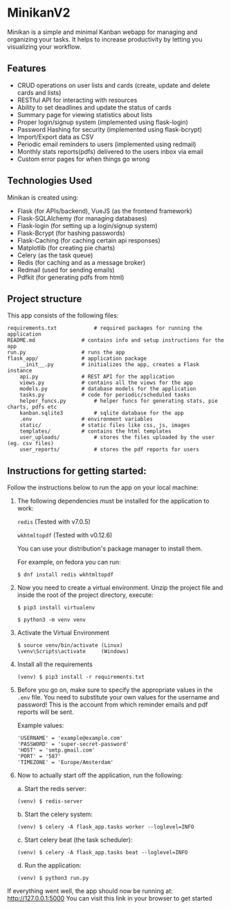# MinikanV2
Minikan is a simple and minimal Kanban webapp for managing and organizing your tasks. It helps to increase productivity by letting you visualizing your workflow.

## Features
* CRUD operations on user lists and cards (create, update and delete cards and lists)
* RESTful API for interacting with resources
* Ability to set deadlines and update the status of cards
* Summary page for viewing statistics about lists
* Proper login/signup system (implemented using flask-login)
* Password Hashing for security (implemented using flask-bcrypt)
* Import/Export data as CSV
* Periodic email reminders to users (implemented using redmail)
* Monthly stats reports(pdfs) delivered to the users inbox via email
* Custom error pages for when things go wrong

## Technologies Used

Minikan is created using:

+ Flask (for APIs/backend), VueJS (as the frontend framework)
+ Flask-SQLAlchemy (for managing databases)
+ Flask-login (for setting up a login/signup system)
+ Flask-Bcrypt (for hashing passwords)
+ Flask-Caching (for caching certain api responses)
+ Matplotlib (for creating pie charts)
+ Celery (as the task queue)
+ Redis (for caching and as a message broker)
+ Redmail (used for sending emails)
+ Pdfkit (for generating pdfs from html)

## Project structure
This app consists of the following files:

```
requirements.txt			# required packages for running the application
README.md				# contains info and setup instructions for the app
run.py					# runs the app
flask_app/				# application package
	__init__.py			# initializes the app, creates a Flask instance
	api.py				# REST API for the application
	views.py			# contains all the views for the app
	models.py			# database models for the application
	tasks.py			# code for periodic/scheduled tasks
	helper_funcs.py			# helper funcs for generating stats, pie charts, pdfs etc
	kanban.sqlite3			# sqlite database for the app
	.env				# environment variables
	static/				# static files like css, js, images
	templates/			# contains the html templates
	user_uploads/			# stores the files uploaded by the user (eg. csv files)
	user_reports/			# stores the pdf reports for users
```



## Instructions for getting started:
Follow the instructions below to run the app on your local machine:

1. The following dependencies must be installed for the application to work:

   `redis` (Tested with v7.0.5)

   `wkhtmltopdf` (Tested with v0.12.6)

   You can use your distribution's package manager to install them.

   For example, on fedora you can run:

   ```
   $ dnf install redis wkhtmltopdf
   ```

2. Now you need to create a virtual environment. Unzip the project file and inside the root of the project directory, execute:

   ```
   $ pip3 install virtualenv
   ```

   ```
   $ python3 -m venv venv
   ```

2. Activate the Virtual Environment

   ```
   $ source venv/bin/activate (Linux)
   \venv\Scripts\activate     (Windows)
   ```

3. Install all the requirements

   ```
   (venv) $ pip3 install -r requirements.txt
   ```

4. Before you go on, make sure to specify the appropriate values in the `.env` file. You need to substitute your own values for the username and password! This is the account from which reminder emails and pdf reports will be sent.

   Example values:

   ```
   'USERNAME' = 'example@example.com'
   'PASSWORD' = 'super-secret-password'
   'HOST' = 'smtp.gmail.com'
   'PORT' = '587'
   'TIMEZONE' = 'Europe/Amsterdam'
   ```

5. Now to actually start off the application, run the following:

   a. Start the redis server:

   ```
   (venv) $ redis-server
   ```

   b. Start the celery system:

   ```
   (venv) $ celery -A flask_app.tasks worker --loglevel=INFO
   ```

   c. Start celery beat (the task scheduler):

   ```
   (venv) $ celery -A flask_app.tasks beat --loglevel=INFO
   ```

   d. Run the application:

   ```
   (venv) $ python3 run.py
   ```

If everything went well, the app should now be running at: http://127.0.0.1:5000
You can visit this link in your browser to get started
